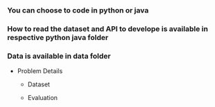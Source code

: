 ### You can choose to code in python or java
### How to read the dataset and API to develope is available in respective python java folder
### Data is available in data folder

- Problem Details
  
  - Dataset
      
  - Evaluation
  
  
